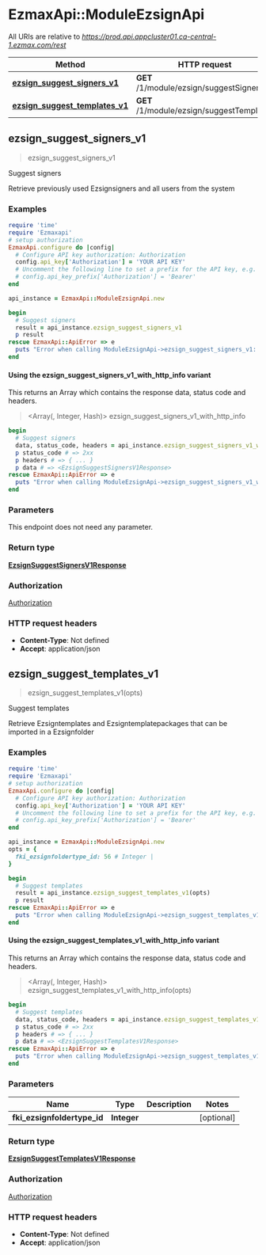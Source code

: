 # EzmaxApi::ModuleEzsignApi

All URIs are relative to *https://prod.api.appcluster01.ca-central-1.ezmax.com/rest*

| Method | HTTP request | Description |
| ------ | ------------ | ----------- |
| [**ezsign_suggest_signers_v1**](ModuleEzsignApi.md#ezsign_suggest_signers_v1) | **GET** /1/module/ezsign/suggestSigners | Suggest signers |
| [**ezsign_suggest_templates_v1**](ModuleEzsignApi.md#ezsign_suggest_templates_v1) | **GET** /1/module/ezsign/suggestTemplates | Suggest templates |


## ezsign_suggest_signers_v1

> <EzsignSuggestSignersV1Response> ezsign_suggest_signers_v1

Suggest signers

Retrieve previously used Ezsignsigners and all users from the system

### Examples

```ruby
require 'time'
require 'Ezmaxapi'
# setup authorization
EzmaxApi.configure do |config|
  # Configure API key authorization: Authorization
  config.api_key['Authorization'] = 'YOUR API KEY'
  # Uncomment the following line to set a prefix for the API key, e.g. 'Bearer' (defaults to nil)
  # config.api_key_prefix['Authorization'] = 'Bearer'
end

api_instance = EzmaxApi::ModuleEzsignApi.new

begin
  # Suggest signers
  result = api_instance.ezsign_suggest_signers_v1
  p result
rescue EzmaxApi::ApiError => e
  puts "Error when calling ModuleEzsignApi->ezsign_suggest_signers_v1: #{e}"
end
```

#### Using the ezsign_suggest_signers_v1_with_http_info variant

This returns an Array which contains the response data, status code and headers.

> <Array(<EzsignSuggestSignersV1Response>, Integer, Hash)> ezsign_suggest_signers_v1_with_http_info

```ruby
begin
  # Suggest signers
  data, status_code, headers = api_instance.ezsign_suggest_signers_v1_with_http_info
  p status_code # => 2xx
  p headers # => { ... }
  p data # => <EzsignSuggestSignersV1Response>
rescue EzmaxApi::ApiError => e
  puts "Error when calling ModuleEzsignApi->ezsign_suggest_signers_v1_with_http_info: #{e}"
end
```

### Parameters

This endpoint does not need any parameter.

### Return type

[**EzsignSuggestSignersV1Response**](EzsignSuggestSignersV1Response.md)

### Authorization

[Authorization](../README.md#Authorization)

### HTTP request headers

- **Content-Type**: Not defined
- **Accept**: application/json


## ezsign_suggest_templates_v1

> <EzsignSuggestTemplatesV1Response> ezsign_suggest_templates_v1(opts)

Suggest templates

Retrieve Ezsigntemplates and Ezsigntemplatepackages that can be imported in a Ezsignfolder

### Examples

```ruby
require 'time'
require 'Ezmaxapi'
# setup authorization
EzmaxApi.configure do |config|
  # Configure API key authorization: Authorization
  config.api_key['Authorization'] = 'YOUR API KEY'
  # Uncomment the following line to set a prefix for the API key, e.g. 'Bearer' (defaults to nil)
  # config.api_key_prefix['Authorization'] = 'Bearer'
end

api_instance = EzmaxApi::ModuleEzsignApi.new
opts = {
  fki_ezsignfoldertype_id: 56 # Integer | 
}

begin
  # Suggest templates
  result = api_instance.ezsign_suggest_templates_v1(opts)
  p result
rescue EzmaxApi::ApiError => e
  puts "Error when calling ModuleEzsignApi->ezsign_suggest_templates_v1: #{e}"
end
```

#### Using the ezsign_suggest_templates_v1_with_http_info variant

This returns an Array which contains the response data, status code and headers.

> <Array(<EzsignSuggestTemplatesV1Response>, Integer, Hash)> ezsign_suggest_templates_v1_with_http_info(opts)

```ruby
begin
  # Suggest templates
  data, status_code, headers = api_instance.ezsign_suggest_templates_v1_with_http_info(opts)
  p status_code # => 2xx
  p headers # => { ... }
  p data # => <EzsignSuggestTemplatesV1Response>
rescue EzmaxApi::ApiError => e
  puts "Error when calling ModuleEzsignApi->ezsign_suggest_templates_v1_with_http_info: #{e}"
end
```

### Parameters

| Name | Type | Description | Notes |
| ---- | ---- | ----------- | ----- |
| **fki_ezsignfoldertype_id** | **Integer** |  | [optional] |

### Return type

[**EzsignSuggestTemplatesV1Response**](EzsignSuggestTemplatesV1Response.md)

### Authorization

[Authorization](../README.md#Authorization)

### HTTP request headers

- **Content-Type**: Not defined
- **Accept**: application/json

